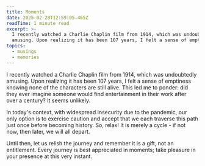 ```yaml
---
title: Moments
date: 2025-02-28T12:59:05.465Z
readTime: 1 minute read
excerpt: >-
  I recently watched a Charlie Chaplin film from 1914, which was undoubtedly
  amusing. Upon realizing it has been 107 years, I felt a sense of emptiness ...
topics:
  - musings
  - memories
---
```

I recently watched a Charlie Chaplin film from 1914, which was undoubtedly amusing. Upon realizing it has been 107 years, I felt a sense of emptiness knowing none of the characters are still alive. This led me to ponder: did they ever imagine someone would find entertainment in their work after over a century? It seems unlikely.
 
 In today's context, with widespread insecurity due to the pandemic, our only option is to exercise caution and accept that we each traverse this path just once before becoming history. So, relax! It is merely a cycle - if not now, then later, we will all depart.
 
 Until then, let us relish the journey and remember it is a gift, not an entitlement. Every journey is best appreciated in moments; take pleasure in your presence at this very instant.
